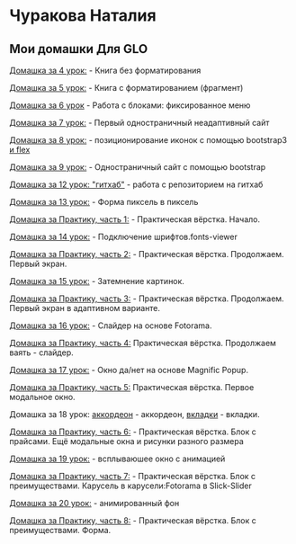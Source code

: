 # Чуракова Наталия
## Мои домашки Для GLO

[Домашка за 4 урок:](https://churadey.github.io/lesson_3) - Книга без форматирования

[Домашка за 5 урок:](https://churadey.github.io/Lesson_4) - Книга с форматированием (фрагмент)

[Домашка за 6 урок](https://churadey.github.io/Lesson_6) -  Работа с блоками: фиксированное меню

[Домашка за 7 урок:](https://churadey.github.io/Lesson_7) - Первый одностраничный неадаптивный сайт

[Домашка за 8 урок:](https://churadey.github.io/Lesson_8)  -  позиционирование иконок с помощью bootstrap3 [и flex](https://churadey.github.io/Lesson_8flex)

[Домашка за 9 урок:](https://churadey.github.io/Lesson_9) - Одностраничный сайт с помощью bootstrap

[Домашка за 12 урок: "гитхаб"](https://churadey.github.io/lesson_10) - работа с репозиторием на гитхаб

[Домашка за 13 урок:](https://churadey.github.io/Lesson_13) - Форма пиксель в пиксель

[Домашка за Практику, часть 1:](https://churadey.github.io/Lesson_14) - Практическая вёрстка. Начало.

[Домашка за 14 урок:](https://churadey.github.io/fonts-viewer) - Подключение шрифтов.fonts-viewer

[Домашка за Практику, часть 2:](https://churadey.github.io/Lesson_15) - Практическая вёрстка. Продолжаем. Первый экран.

[Домашка за 15 урок:](https://churadey.github.io/arhiv-s-dz-15-urok) - Затемнение картинок.

[Домашка за Практику, часть 3:](https://churadey.github.io/Lesson_16) - Практическая вёрстка. Продолжаем. Первый экран в адаптивном варианте.

[Домашка за 16 урок:](https://churadey.github.io/Fotorama) - Слайдер на основе Fotorama.

[Домашка за Практику, часть 4:](https://churadey.github.io/Lesson_17)  Практическая вёрстка. Продолжаем ваять - слайдер.

[Домашка за 17 урок:](https://churadey.github.io/MagnificPopup_YesNo) - Окно да/нет на основе Magnific Popup.

[Домашка за Практику, часть 5:](https://churadey.github.io/Lesson_18)  Практическая вёрстка. Первое модальное окно.

Домашка за 18 урок: [аккордеон](https://churadey.github.io/HomeWorkCollapse) - аккордеон, [вкладки](https://churadey.github.io/HomeWorkTabs) - вкладки.

[Домашка за Практику, часть 6:](https://churadey.github.io/Lesson_pr6) - Практическая вёрстка. Блок с прайсами. Ещё модальные окна и рисунки разного размера

[Домашка за 19 урок:](https://churadey.github.io/HomeWorkTabs_Animated) - всплываюшее окно с анимацией

[Домашка за Практику, часть 7:](https://churadey.github.io/Lesson_pr7) - Практическая вёрстка. Блок с преимуществами. Карусель в карусели:Fotorama в Slick-Slider

[Домашка за 20 урок:](https://churadey.github.io/Lesson_20_video) - анимированный фон

[Домашка за Практику, часть 8:](https://churadey.github.io/Lesson_pr8) - Практическая вёрстка. Блок с преимуществами. Форма.
